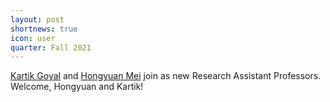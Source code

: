 ```yaml
---
layout: post
shortnews: true
icon: user
quarter: Fall 2021
---
```


<a href="https://kartikgo.github.io/">Kartik Goyal</a> and <a href="https://www.hongyuanmei.com/">Hongyuan Mei</a> join as new Research Assistant Professors.  Welcome, Hongyuan and Kartik!
